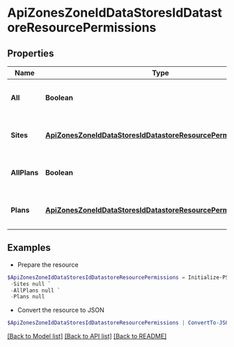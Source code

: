 # ApiZonesZoneIdDataStoresIdDatastoreResourcePermissions
## Properties

Name | Type | Description | Notes
------------ | ------------- | ------------- | -------------
**All** | **Boolean** | Pass &#x60;true&#x60; to allow access all groups | [optional] [default to $true]
**Sites** | [**ApiZonesZoneIdDataStoresIdDatastoreResourcePermissionsSites[]**](ApiZonesZoneIdDataStoresIdDatastoreResourcePermissionsSites.md) | Array of groups that are allowed access | [optional] 
**AllPlans** | **Boolean** | Pass true to allow access all plans | [optional] [default to $true]
**Plans** | [**ApiZonesZoneIdDataStoresIdDatastoreResourcePermissionsSites[]**](ApiZonesZoneIdDataStoresIdDatastoreResourcePermissionsSites.md) | Array of plans that are allowed access | [optional] 

## Examples

- Prepare the resource
```powershell
$ApiZonesZoneIdDataStoresIdDatastoreResourcePermissions = Initialize-PSOpenAPIToolsApiZonesZoneIdDataStoresIdDatastoreResourcePermissions  -All null `
 -Sites null `
 -AllPlans null `
 -Plans null
```

- Convert the resource to JSON
```powershell
$ApiZonesZoneIdDataStoresIdDatastoreResourcePermissions | ConvertTo-JSON
```

[[Back to Model list]](../README.md#documentation-for-models) [[Back to API list]](../README.md#documentation-for-api-endpoints) [[Back to README]](../README.md)

